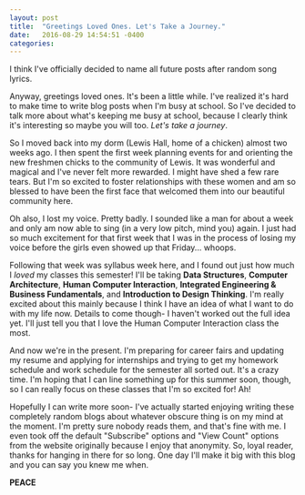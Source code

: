 ```yaml
---
layout: post
title:  "Greetings Loved Ones. Let's Take a Journey."
date:   2016-08-29 14:54:51 -0400
categories:
---
```


I think I've officially decided to name all future posts after random song lyrics.

Anyway, greetings loved ones. It's been a little while. I've realized it's hard to make time to write blog posts when I'm busy at school. So I've decided to talk more about what's keeping me busy at school, because I clearly think it's interesting so maybe you will too. *Let's take a journey*.

So I moved back into my dorm (Lewis Hall, home of a chicken) almost two weeks ago. I then spent the first week planning events for and orienting the new freshmen chicks to the community of Lewis. It was wonderful and magical and I've never felt more rewarded. I might have shed a few rare tears. But I'm so excited to foster relationships with these women and am so blessed to have been the first face that welcomed them into our beautiful community here.

Oh also, I lost my voice. Pretty badly. I sounded like a man for about a week and only am now able to sing (in a very low pitch, mind you) again. I just had so much excitement for that first week that I was in the process of losing my voice before the girls even showed up that Friday... whoops.

Following that week was syllabus week here, and I found out just how much I *loved* my classes this semester! I'll be taking **Data Structures**, **Computer Architecture**, **Human Computer Interaction**, **Integrated Engineering & Business Fundamentals**, and **Introduction to Design Thinking**. I'm really excited about this mainly because I think I have an idea of what I want to do with my life now. Details to come though- I haven't worked out the full idea yet. I'll just tell you that I love the Human Computer Interaction class the most.

And now we're in the present. I'm preparing for career fairs and updating my resume and applying for internships and trying to get my homework schedule and work schedule for the semester all sorted out. It's a crazy time. I'm hoping that I can line something up for this summer soon, though, so I can really focus on these classes that I'm so excited for! Ah!

Hopefully I can write more soon- I've actually started enjoying writing these completely random blogs about whatever obscure thing is on my mind at the moment. I'm pretty sure nobody reads them, and that's fine with me. I even took off the default "Subscribe" options and "View Count" options from the website originally because I enjoy that anonymity. So, loyal reader, thanks for hanging in there for so long. One day I'll make it big with this blog and you can say you knew me when.

**PEACE** 